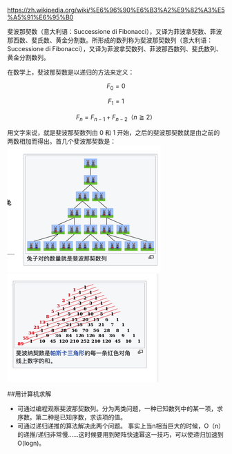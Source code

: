 https://zh.wikipedia.org/wiki/%E6%96%90%E6%B3%A2%E9%82%A3%E5%A5%91%E6%95%B0

斐波那契数（意大利语：Successione di Fibonacci），又译为菲波拿契数、菲波那西数、斐氏数、黄金分割数。所形成的数列称为斐波那契数列（意大利语：Successione di Fibonacci），又译为菲波拿契数列、菲波那西数列、斐氏数列、黄金分割数列。

在数学上，斐波那契数是以递归的方法来定义：

$$
{\displaystyle F_{0}=0}
$$

$$
{\displaystyle F_{1}=1}
$$

$$
{\displaystyle F_{n}=F_{n-1}+F_{n-2}}（n≧2）
$$

用文字来说，就是斐波那契数列由 0 和 1 开始，之后的斐波那契数就是由之前的两数相加而得出。首几个斐波那契数是：
![](2021-10-09-13-34-22.png)
![](2021-10-09-13-34-32.png)



##用计算机求解
- 可通过编程观察斐波那契数列。分为两类问题，一种已知数列中的某一项，求序数。第二种是已知序数，求该项的值。
- 可通过递归递推的算法解决此两个问题。 事实上当n相当巨大的时候，O（n）的递推/递归非常慢……这时候要用到矩阵快速幂这一技巧，可以使递归加速到O(logn)。